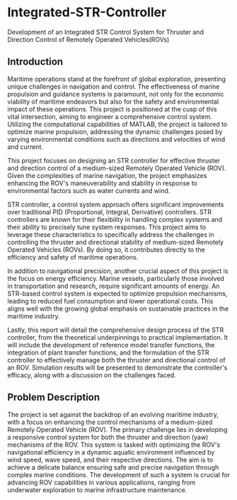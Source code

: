 # Integrated-STR-Controller
Development of an Integrated STR Control System for Thruster and Direction Control of Remotely Operated Vehicles(ROVs)

## Introduction
Maritime operations stand at the forefront of global exploration, presenting unique challenges in navigation and control. The effectiveness of marine propulsion and guidance systems is paramount, not only for the economic viability of maritime endeavors but also for the safety and environmental impact of these operations. This project is positioned at the cusp of this vital intersection, aiming to engineer a comprehensive control system. Utilizing the computational capabilities of MATLAB, the project is tailored to optimize marine propulsion, addressing the dynamic challenges posed by varying environmental conditions such as directions and velocities of wind and current.  
  
This project focuses on designing an STR controller for effective thruster and direction control of a medium-sized Remotely Operated Vehicle (ROV). Given the complexities of marine navigation, the project emphasizes enhancing the ROV's maneuverability and stability in response to environmental factors such as water currents and wind.  

STR controller, a control system approach offers significant improvements over traditional PID (Proportional, Integral, Derivative) controllers. STR controllers are known for their flexibility in handling complex systems and their ability to precisely tune system responses. This project aims to leverage these characteristics to specifically address the challenges in controlling the thruster and directional stability of medium-sized Remotely Operated Vehicles (ROVs). By doing so, it contributes directly to the efficiency and safety of maritime operations.  

In addition to navigational precision, another crucial aspect of this project is the focus on energy efficiency. Marine vessels, particularly those involved in transportation and research, require significant amounts of energy. An STR-based control system is expected to optimize propulsion mechanisms, leading to reduced fuel consumption and lower operational costs. This aligns well with the growing global emphasis on sustainable practices in the maritime industry.  

Lastly, this report will detail the comprehensive design process of the STR controller, from the theoretical underpinnings to practical implementation. It will include the development of reference model transfer functions, the integration of plant transfer functions, and the formulation of the STR controller to effectively manage both the thruster and directional control of an ROV. Simulation results will be presented to demonstrate the controller's efficacy, along with a discussion on the challenges faced.

## Problem Description
The project is set against the backdrop of an evolving maritime industry, with a focus on enhancing the control mechanisms of a medium-sized Remotely Operated Vehicle (ROV). The primary challenge lies in developing a responsive control system for both the thruster and direction (yaw) mechanisms of the ROV. This system is tasked with optimizing the ROV's navigational efficiency in a dynamic aquatic environment influenced by wind speed, wave speed, and their respective directions. The aim is to achieve a delicate balance ensuring safe and precise navigation through complex marine conditions. The development of such a system is crucial for advancing ROV capabilities in various applications, ranging from underwater exploration to marine infrastructure maintenance.
